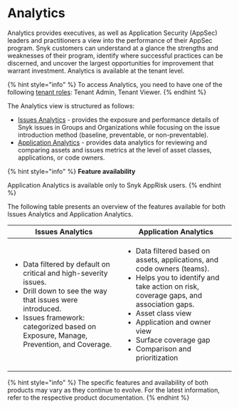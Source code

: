 # Analytics

Analytics provides executives, as well as Application Security (AppSec) leaders and practitioners a view into the performance of their AppSec program. Snyk customers can understand at a glance the strengths and weaknesses of their program, identify where successful practices can be discerned, and uncover the largest opportunities for improvement that warrant investment. Analytics is available at the tenant level.&#x20;

{% hint style="info" %}
To access Analytics, you need to have one of the following [tenant roles](../../snyk-admin/tenant-groups-and-organizations/tenant/manage-users-in-a-tenant.md): Tenant Admin, Tenant Viewer.
{% endhint %}

The Analytics view is structured as follows:

* [Issues Analytics](issues-analytics.md) - provides the exposure and performance details of Snyk issues in Groups and Organizations while focusing on the issue introduction method (baseline, preventable, or non-preventable).
* [Application Analytics](application-analytics.md) - provides data analytics for reviewing and comparing assets and issues metrics at the level of asset classes, applications, or code owners.

{% hint style="info" %}
**Feature availability**

Application Analytics is available only to Snyk AppRisk users. &#x20;
{% endhint %}

The following table presents an overview of the features available for both Issues Analytics and Application Analytics.

| Issues Analytics                                                                                                                                                                                                                           | Application Analytics                                                                                                                                                                                                                                                                                              |
| ------------------------------------------------------------------------------------------------------------------------------------------------------------------------------------------------------------------------------------------ | ------------------------------------------------------------------------------------------------------------------------------------------------------------------------------------------------------------------------------------------------------------------------------------------------------------------ |
| <ul><li>Data filtered by default on critical and high-severity issues.</li><li>Drill down to see the way that issues were introduced.</li><li>Issues framework: categorized based on Exposure, Manage, Prevention, and Coverage.</li></ul> | <ul><li>Data filtered based on assets, applications, and code owners (teams).</li><li>Helps you to identify and take action on risk, coverage gaps, and association gaps.</li><li>Asset class view</li><li>Application and owner view</li><li>Surface coverage gap</li><li>Comparison and prioritization</li></ul> |

{% hint style="info" %}
The specific features and availability of both products may vary as they continue to evolve. For the latest information, refer to the respective product documentation.
{% endhint %}
